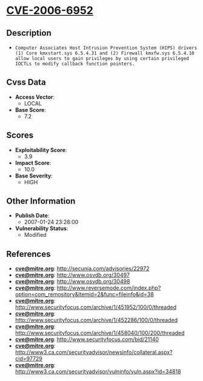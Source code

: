 
# [CVE-2006-6952](http://secunia.com/advisories/22972)

## Description

- `Computer Associates Host Intrusion Prevention System (HIPS) drivers (1) Core kmxstart.sys 6.5.4.31 and (2) Firewall kmxfw.sys 6.5.4.10 allow local users to gain privileges by using certain privileged IOCTLs to modify callback function pointers.`

## Cvss Data

- **Access Vector**:
  - LOCAL
- **Base Score**:
  - 7.2

## Scores

- **Exploitability Score**:
  - 3.9
- **Impact Score**:
  - 10.0
- **Base Severity**:
  - HIGH

## Other Information

- **Publish Date**:
  - 2007-01-24 23:28:00
- **Vulnerability Status**:
  - Modified

## References

- **cve@mitre.org**: http://secunia.com/advisories/22972
- **cve@mitre.org**: http://www.osvdb.org/30497
- **cve@mitre.org**: http://www.osvdb.org/30498
- **cve@mitre.org**: http://www.reversemode.com/index.php?option=com_remository&Itemid=2&func=fileinfo&id=38
- **cve@mitre.org**: http://www.securityfocus.com/archive/1/451952/100/0/threaded
- **cve@mitre.org**: http://www.securityfocus.com/archive/1/452286/100/0/threaded
- **cve@mitre.org**: http://www.securityfocus.com/archive/1/458040/100/200/threaded
- **cve@mitre.org**: http://www.securityfocus.com/bid/21140
- **cve@mitre.org**: http://www3.ca.com/securityadvisor/newsinfo/collateral.aspx?cid=97729
- **cve@mitre.org**: http://www3.ca.com/securityadvisor/vulninfo/vuln.aspx?id=34818
